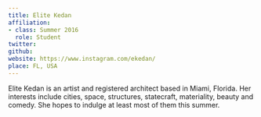 ```yaml
---
title: Elite Kedan
affiliation:
- class: Summer 2016
  role: Student
twitter: 
github: 
website: https://www.instagram.com/ekedan/
place: FL, USA
---
```

Elite Kedan is an artist and registered architect based in Miami, Florida. Her interests include cities, space, structures, statecraft, materiality, beauty and comedy. She hopes to indulge at least most of them this summer.